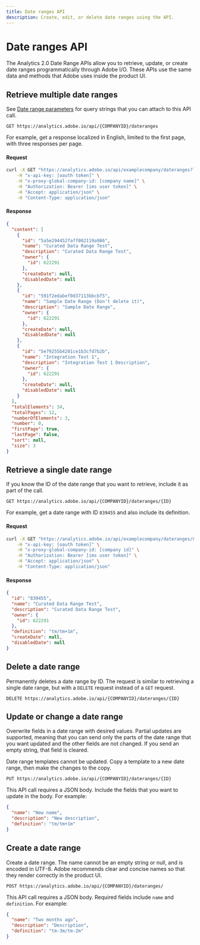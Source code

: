 ```yaml
---
title: Date ranges API
description: Create, edit, or delete date ranges using the API.
---
```


# Date ranges API

The Analytics 2.0 Date Range APIs allow you to retrieve, update, or create date ranges programmatically through Adobe I/O. These APIs use the same data and methods that Adobe uses inside the product UI.

## Retrieve multiple date ranges

See [Date range parameters](parameters.md) for query strings that you can attach to this API call.

`GET https://analytics.adobe.io/api/{COMPANYID}/dateranges`

For example, get a response localized in English, limited to the first page, with three responses per page.

<CodeBlock slots="heading, code" repeat="2" languages="CURL,JSON"/>

#### Request

```sh
curl -X GET "https://analytics.adobe.io/api/examplecompany/dateranges?locale=en_US&limit=3&page=0" \
    -H "x-api-key: [oauth token]" \
    -H "x-proxy-global-company-id: [company name]" \
    -H "Authorization: Bearer [ims user token]" \
    -H "Accept: application/json" \
    -H "Content-Type: application/json"
```

#### Response

```json
{
  "content": [
    {
      "id": "5a5e294452faff002119a986",
      "name": "Curated Data Range Test",
      "description": "Curated Data Range Test",
      "owner": {
        "id": 622291
      },
      "createDate": null,
      "disabledDate": null
    },
    {
      "id": "591f2edabef0d37113bbcbf5",
      "name": "Sample Date Range (Don't delete it)",
      "description": "Sample Date Range",
      "owner": {
        "id": 622291
      },
      "createDate": null,
      "disabledDate": null
    },
    {
      "id": "5e79255b4201ce1b3cfd7b2b",
      "name": "Integration Test 1",
      "description": "Integration Test 1 Description",
      "owner": {
        "id": 622291
      },
      "createDate": null,
      "disabledDate": null
    }
  ],
  "totalElements": 34,
  "totalPages": 12,
  "numberOfElements": 3,
  "number": 0,
  "firstPage": true,
  "lastPage": false,
  "sort": null,
  "size": 3
}
```

## Retrieve a single date range

If you know the ID of the date range that you want to retrieve, include it as part of the call.

`GET https://analytics.adobe.io/api/{COMPANYID}/dateranges/{ID}`

For example, get a date range with ID `839455` and also include its definition.

<CodeBlock slots="heading, code" repeat="2" languages="CURL,JSON"/>

#### Request

```sh
curl -X GET "https://analytics.adobe.io/api/examplecompany/dateranges/839455?expansion=definition" \
    -H "x-api-key: [oauth token]" \
    -H "x-proxy-global-company-id: [company id]" \
    -H "Authorization: Bearer [ims user token]" \
    -H "Accept: application/json" \
    -H "Content-Type: application/json"
```

#### Response

```json
{
  "id": "839455",
  "name": "Curated Data Range Test",
  "description": "Curated Data Range Test",
  "owner": {
    "id": 622291
  },
  "definition": "tm/tm+1m",
  "createDate": null,
  "disabledDate": null
}
```

## Delete a date range

Permanently deletes a date range by ID. The request is similar to retrieving a single date range, but with a `DELETE` request instead of a `GET` request.

`DELETE https://analytics.adobe.io/api/{COMPANYID}/dateranges/{ID}`

## Update or change a date range

Overwrite fields in a date range with desired values. Partial updates are supported, meaning that you can send only the parts of the date range that you want updated and the other fields are not changed. If you send an empty string, that field is cleared.

Date range templates cannot be updated. Copy a template to a new date range, then make the changes to the copy.

`PUT https://analytics.adobe.io/api/{COMPANYID}/dateranges/{ID}`

This API call requires a JSON body. Include the fields that you want to update in the body. For example:

```json
{
  "name": "New name",
  "description": "New description",
  "definition": "tm/tm+1m"
}
```

## Create a date range

Create a date range. The name cannot be an empty string or null, and is encoded in UTF-8. Adobe recommends clear and concise names so that they render correctly in the product UI.

`POST https://analytics.adobe.io/api/{COMPANYID}/dateranges/`

This API call requires a JSON body. Required fields include `name` and `definition`. For example:

```json
{
  "name": "Two months ago",
  "description": "Description",
  "definition": "tm-3m/tm-2m"
}
```
